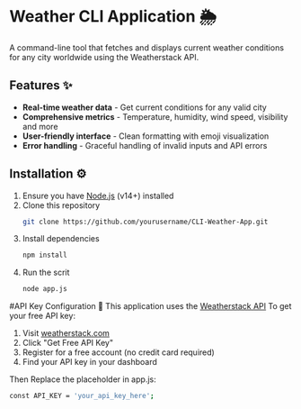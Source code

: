 # Weather CLI Application 🌦️

A command-line tool that fetches and displays current weather conditions for any city worldwide using the Weatherstack API.

## Features ✨

- **Real-time weather data** - Get current conditions for any valid city
- **Comprehensive metrics** - Temperature, humidity, wind speed, visibility and more
- **User-friendly interface** - Clean formatting with emoji visualization
- **Error handling** - Graceful handling of invalid inputs and API errors

## Installation ⚙️

1. Ensure you have [Node.js](https://nodejs.org/) (v14+) installed
2. Clone this repository
   ```bash
   git clone https://github.com/yourusername/CLI-Weather-App.git
3. Install dependencies
   ```bash
   npm install
4. Run the scrit
   ```bash
   node app.js

   
#API Key Configuration 🔑
This application uses the [Weatherstack API](https://weatherstack.com/)
 To get your free API key:

1. Visit [weatherstack.com](https://weatherstack.com/)
2. Click "Get Free API Key"
3. Register for a free account (no credit card required)
4. Find your API key in your dashboard
   
Then Replace the placeholder in app.js:
```bash
const API_KEY = 'your_api_key_here';
